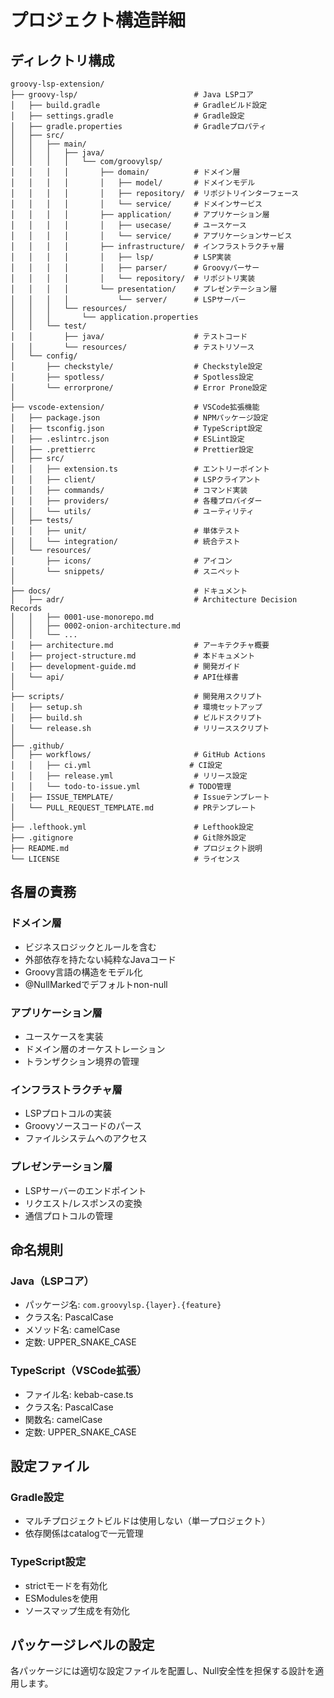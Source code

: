 # プロジェクト構造詳細

## ディレクトリ構成

```
groovy-lsp-extension/
├── groovy-lsp/                          # Java LSPコア
│   ├── build.gradle                     # Gradleビルド設定
│   ├── settings.gradle                  # Gradle設定
│   ├── gradle.properties                # Gradleプロパティ
│   ├── src/
│   │   ├── main/
│   │   │   ├── java/
│   │   │   │   └── com/groovylsp/
│   │   │   │       ├── domain/          # ドメイン層
│   │   │   │       │   ├── model/       # ドメインモデル
│   │   │   │       │   ├── repository/  # リポジトリインターフェース
│   │   │   │       │   └── service/     # ドメインサービス
│   │   │   │       ├── application/     # アプリケーション層
│   │   │   │       │   ├── usecase/     # ユースケース
│   │   │   │       │   └── service/     # アプリケーションサービス
│   │   │   │       ├── infrastructure/  # インフラストラクチャ層
│   │   │   │       │   ├── lsp/         # LSP実装
│   │   │   │       │   ├── parser/      # Groovyパーサー
│   │   │   │       │   └── repository/  # リポジトリ実装
│   │   │   │       └── presentation/    # プレゼンテーション層
│   │   │   │           └── server/      # LSPサーバー
│   │   │   └── resources/
│   │   │       └── application.properties
│   │   └── test/
│   │       ├── java/                    # テストコード
│   │       └── resources/               # テストリソース
│   └── config/
│       ├── checkstyle/                  # Checkstyle設定
│       ├── spotless/                    # Spotless設定
│       └── errorprone/                  # Error Prone設定
│
├── vscode-extension/                    # VSCode拡張機能
│   ├── package.json                     # NPMパッケージ設定
│   ├── tsconfig.json                    # TypeScript設定
│   ├── .eslintrc.json                   # ESLint設定
│   ├── .prettierrc                      # Prettier設定
│   ├── src/
│   │   ├── extension.ts                 # エントリーポイント
│   │   ├── client/                      # LSPクライアント
│   │   ├── commands/                    # コマンド実装
│   │   ├── providers/                   # 各種プロバイダー
│   │   └── utils/                       # ユーティリティ
│   ├── tests/
│   │   ├── unit/                        # 単体テスト
│   │   └── integration/                 # 統合テスト
│   └── resources/
│       ├── icons/                       # アイコン
│       └── snippets/                    # スニペット
│
├── docs/                                # ドキュメント
│   ├── adr/                             # Architecture Decision Records
│   │   ├── 0001-use-monorepo.md
│   │   ├── 0002-onion-architecture.md
│   │   └── ...
│   ├── architecture.md                  # アーキテクチャ概要
│   ├── project-structure.md             # 本ドキュメント
│   ├── development-guide.md             # 開発ガイド
│   └── api/                             # API仕様書
│
├── scripts/                             # 開発用スクリプト
│   ├── setup.sh                         # 環境セットアップ
│   ├── build.sh                         # ビルドスクリプト
│   └── release.sh                       # リリーススクリプト
│
├── .github/
│   ├── workflows/                       # GitHub Actions
│   │   ├── ci.yml                      # CI設定
│   │   ├── release.yml                  # リリース設定
│   │   └── todo-to-issue.yml           # TODO管理
│   ├── ISSUE_TEMPLATE/                  # Issueテンプレート
│   └── PULL_REQUEST_TEMPLATE.md         # PRテンプレート
│
├── .lefthook.yml                        # Lefthook設定
├── .gitignore                           # Git除外設定
├── README.md                            # プロジェクト説明
└── LICENSE                              # ライセンス
```

## 各層の責務

### ドメイン層
- ビジネスロジックとルールを含む
- 外部依存を持たない純粋なJavaコード
- Groovy言語の構造をモデル化
- @NullMarkedでデフォルトnon-null

### アプリケーション層
- ユースケースを実装
- ドメイン層のオーケストレーション
- トランザクション境界の管理

### インフラストラクチャ層
- LSPプロトコルの実装
- Groovyソースコードのパース
- ファイルシステムへのアクセス

### プレゼンテーション層
- LSPサーバーのエンドポイント
- リクエスト/レスポンスの変換
- 通信プロトコルの管理

## 命名規則

### Java（LSPコア）
- パッケージ名: `com.groovylsp.{layer}.{feature}`
- クラス名: PascalCase
- メソッド名: camelCase
- 定数: UPPER_SNAKE_CASE

### TypeScript（VSCode拡張）
- ファイル名: kebab-case.ts
- クラス名: PascalCase
- 関数名: camelCase
- 定数: UPPER_SNAKE_CASE

## 設定ファイル

### Gradle設定
- マルチプロジェクトビルドは使用しない（単一プロジェクト）
- 依存関係はcatalogで一元管理

### TypeScript設定
- strictモードを有効化
- ESModulesを使用
- ソースマップ生成を有効化

## パッケージレベルの設定

各パッケージには適切な設定ファイルを配置し、Null安全性を担保する設計を適用します。
